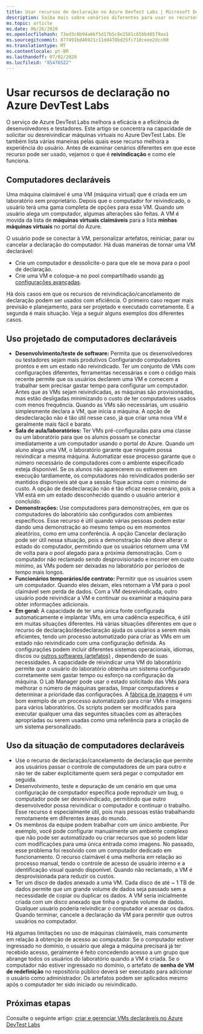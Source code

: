 ```yaml
---
title: Usar recursos de declaração no Azure DevTest Labs | Microsoft Docs
description: Saiba mais sobre cenários diferentes para usar os recursos de declaração/desdeclaração de Azure DevTest Labs
ms.topic: article
ms.date: 06/26/2020
ms.openlocfilehash: 73ed3c0b94a66f5d17b5c8e2561c65bb48579aa1
ms.sourcegitcommit: 877491bd46921c11dd478bd25fc718ceee2dcc08
ms.translationtype: MT
ms.contentlocale: pt-BR
ms.lasthandoff: 07/02/2020
ms.locfileid: "85476522"
---
```

# <a name="use-claim-capabilities-in-azure-devtest-labs"></a>Usar recursos de declaração no Azure DevTest Labs
O serviço de Azure DevTest Labs melhora a eficácia e a eficiência de desenvolvedores e testadores. Este artigo se concentra na capacidade de solicitar ou desreivindicar máquinas virtuais no Azure DevTest Labs. Ele também lista várias maneiras pelas quais esse recurso melhora a experiência do usuário. Antes de examinar cenários diferentes em que esse recurso pode ser usado, vejamos o que é **reivindicação** e como ele funciona.

## <a name="claimable-machines"></a>Computadores declaráveis
Uma máquina claimável é uma VM (máquina virtual) que é criada em um laboratório sem proprietário. Depois que o computador for reivindicado, o usuário terá uma gama completa de opções para essa VM. Quando um usuário alega um computador, algumas alterações são feitas. A VM é movida da lista de **máquinas virtuais claimáveis** para a lista **minhas máquinas virtuais** no portal do Azure. 

O usuário pode se conectar à VM, personalizar artefatos, reiniciar, parar ou cancelar a declaração do computador. Há duas maneiras de tornar uma VM declarável:

- Crie um computador e dessolicite-o para que ele se mova para o pool de declaração. 
- Crie uma VM e coloque-a no pool compartilhado usando [as configurações avançadas](https://azure.microsoft.com/updates/azure-devtest-labs-claim-lab-vms-from-a-shared-pool/).

Há dois casos em que os recursos de reivindicação/cancelamento de declaração podem ser usados com eficiência. O primeiro caso requer mais previsão e planejamento, para ser projetado e executado corretamente. E a segunda é mais situação. Veja a seguir alguns exemplos dos diferentes casos.

## <a name="designed-use-of-claimable-machines"></a>Uso projetado de computadores declaráveis

- **Desenvolvimento/teste de software:** Permita que os desenvolvedores ou testadores sejam mais produtivos Configurando computadores prontos e em um estado não reivindicado. Ter um conjunto de VMs com configurações diferentes, ferramentas necessárias e com o código mais recente permite que os usuários declarem uma VM e comecem a trabalhar sem precisar gastar tempo para configurar um computador. Antes que as VMs sejam reivindicadas, as máquinas são provisionadas, mas estão desligadas minimizando o custo de ter computadores usados com menos frequência. Quando as VMs são necessárias, um usuário simplesmente declara a VM, que inicia a máquina. A opção de desdeclaração não é tão útil nesse caso, já que criar uma nova VM é geralmente mais fácil e barato.
- **Sala de aula/laboratórios:** Ter VMs pré-configuradas para uma classe ou um laboratório para que os alunos possam se conectar imediatamente a um computador usando o portal do Azure.  Quando um aluno alega uma VM, o laboratório garante que ninguém possa reivindicar a mesma máquina. Automatizar esse processo garante que o número necessário de computadores com o ambiente especificado esteja disponível. Se os alunos não aparecerem ou estiverem em execução tardiamente, os computadores não reivindicados poderão ser mantidos disponíveis até que a sessão fique acima com o mínimo de custo. A opção de desdeclaração não é tão eficaz nesse cenário, pois a VM está em um estado desconhecido quando o usuário anterior é concluído.
- **Demonstrações:** Use computadores para demonstrações, em que os computadores do laboratório são configurados com ambientes específicos. Esse recurso é útil quando várias pessoas podem estar dando uma demonstração ao mesmo tempo ou em momentos aleatórios, como em uma conferência. A opção Cancelar declaração pode ser útil nessa situação, pois a demonstração não deve alterar o estado do computador, permitindo que os usuários retornem uma VM de volta para o pool alegado para a próxima demonstração. Com o computador não reclamado sendo desprovisionado e incorrer em custo mínimo, as VMs podem ser deixadas no laboratório por períodos de tempo mais longos.
- **Funcionários temporários/de contrato:** Permitir que os usuários usem um computador. Quando eles deixam, eles retornam a VM para o pool claimável sem perda de dados. Com a VM desreivindicada, outro usuário pode reivindicar a VM e continuar ou examinar a máquina para obter informações adicionais.
- **Em geral:** A capacidade de ter uma única fonte configurada automaticamente e implantar VMs, em uma cadência específica, é útil em muitas situações diferentes. Há várias situações diferentes em que o recurso de declaração/desdeclaração ajuda os usuários a serem mais eficientes, tendo um processo automatizado para criar as VMs em um estado não reivindicado com uma configuração definida. As configurações podem incluir diferentes sistemas operacionais, idiomas, discos ou [outros softwares (artefatos)](devtest-lab-artifact-author.md) , dependendo de suas necessidades. A capacidade de reivindicar uma VM do laboratório permite que o usuário do laboratório obtenha um sistema configurado corretamente sem gastar tempo ou esforço na configuração da máquina. O Lab Manager pode usar o estado solicitado das VMs para melhorar o número de máquinas geradas, limpar computadores e determinar a prioridade das configurações. A [fábrica de imagens](image-factory-create.md) é um bom exemplo de um processo automatizado para criar VMs e imagens para vários laboratórios. Os scripts podem ser modificados para executar qualquer uma das seguintes situações com as alterações apropriadas ou serem usadas como uma referência para a criação de um sistema personalizado.

## <a name="situational-use-of-claimable-machines"></a>Uso da situação de computadores declaráveis

- Use o recurso de declaração/cancelamento de declaração que permite aos usuários passar o controle de computadores de um para outro e não ter de saber explicitamente quem será pegar o computador em seguida.
- Desenvolvimento, teste e depuração de um cenário em que uma configuração de computador específica pode reproduzir um bug, o computador pode ser desreivindicado, permitindo que outro desenvolvedor possa reivindicar o computador e continuar o trabalho. Esse recurso é especialmente útil, pois mais pessoas estão trabalhando remotamente em diferentes áreas do mundo. 
- Os membros da equipe podem trabalhar com um único ambiente. Por exemplo, você pode configurar manualmente um ambiente complexo que não pode ser automatizado ou criar recursos que só podem lidar com modificações para uma única entrada como imagens. No passado, esse problema foi resolvido com um computador dedicado em funcionamento. O recurso claimável é uma melhoria em relação ao processo manual, tendo o controle de acesso de usuário interno e a identificação visual quando disponível. Quando não reclamado, a VM é desprovisionada para reduzir os custos.
- Ter um disco de dados anexado a uma VM. Cada disco de até ~ 1 TB de dados permite que um grande volume de dados seja passado sem a necessidade de copiar ou duplicar os dados. A VM seria inicialmente criada com um disco anexado que tinha o grande volume de dados.  Qualquer usuário poderia reivindicar o computador e acessar os dados. Quando terminar, cancele a declaração da VM para permitir que outros usuários no computador.

Há algumas limitações no uso de máquinas claimáveis, mais comumente em relação à obtenção de acesso ao computador. Se o computador estiver ingressado no domínio, o usuário que alega a máquina precisará já ter recebido acesso, geralmente é feito concedendo acesso a um grupo que abrange todos os usuários do laboratório quando a VM é criada. Se o computador não estiver ingressado no domínio, o artefato de **senha de VM de redefinição** no repositório público deverá ser executado para adicionar o usuário como administrador.  Os artefatos podem ser aplicados mesmo após o computador ter sido iniciado ou reivindicado.

## <a name="next-steps"></a>Próximas etapas
Consulte o seguinte artigo: [criar e gerenciar VMs declaráveis no Azure DevTest Labs](devtest-lab-add-claimable-vm.md)
